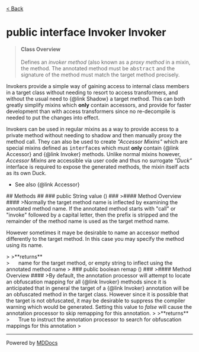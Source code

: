 [< Back](../README.md)
# public interface Invoker Invoker #
>#### Class Overview ####
>Defines an <em>invoker method</em> (also known as a <em>proxy method</em> in
 a mixin, the method. The annotated method must be <tt>abstract</tt> and the
 signature of the method must match the target method precisely.

 <p>Invokers provide a simple way of gaining access to internal class members
 in a target class without needing to resort to access transformers, and
 without the usual need to {@link Shadow} a target method. This can both
 greatly simplify mixins which <b>only</b> contain accessors, and provide for
 faster development than with access transformers since no re-decompile is
 needed to put the changes into effect.</p>

 <p>Invokers can be used in regular mixins as a way to provide access to a
 private method without needing to shadow and then manually proxy the method
 call. They can also be used to create <i>"Accessor Mixins"</i> which are
 special mixins defined as <tt>interface</tt>s which must <b>only</b> contain
 {@link Accessor} and {@link Invoker} methods. Unlike normal mixins however,
 <i>Accessor Mixins</i> are accessible via user code and thus no surrogate
 <i>"Duck"</i> interface is required to expose the generated methods, the
 mixin itself acts as its own Duck.</p>

 <ul><li>See also {@link Accessor}</li></ul>
## Methods ##
### public String value () ###
>#### Method Overview ####
>Normally the target method name is inflected by examining the annotated
 method name. If the annotated method starts with "call" or "invoke"
 followed by a capital letter, then the prefix is stripped and the
 remainder of the method name is used as the target method name.

 <p>However sometimes it maye be desirable to name an accessor method
 differently to the target method. In this case you may specify the method
 using its name.</p>
>
>**returns**<br />
>&nbsp;&nbsp;&nbsp;&nbsp;&nbsp;&nbsp;name for the target method, or empty string to inflect using the
      annotated method name
>
### public boolean remap () ###
>#### Method Overview ####
>By default, the annotation processor will attempt to locate an
 obfuscation mapping for all {@link Invoker} methods since it is
 anticipated that in general the target of a {@link Invoker} annotation
 will be an obfuscated method in the target class. However since it is
 possible that the target is not obfuscated, it may be desirable to
 suppress the compiler warning which would be generated. Setting this
 value to <em>false</em> will cause the annotation processor to skip
 remapping for this annotation.
>
>**returns**<br />
>&nbsp;&nbsp;&nbsp;&nbsp;&nbsp;&nbsp;True to instruct the annotation processor to search for
      obfuscation mappings for this annotation
>

---
Powered by [MDDocs](https://github.com/VRCube/MDDocs)